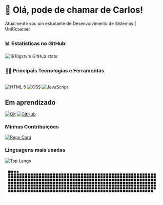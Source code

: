 # 👋 Olá, pode de chamar de Carlos!
Atualmente sou um estudante de Desenvolvimento de Sistemas  |  [UniCesumar](https://inscricoes.unicesumar.edu.br/)

##
### 📊 Estatísticas no GitHub:

![1910gstv's GitHub stats](https://github-readme-stats.vercel.app/api?username=CarlosAlves84&show_icons=true&theme=dark)



##
### 👨‍💻 Principais Tecnologias e Ferramentas 

<div style="display: inline_block"><br/>
<img aLign="center" alt="HTML 5" src="https://img.shields.io/badge/HTML5-E34F26?style=for-the-badge&logo=html5&logoColor=white" />
<img aLign="center" alt="CSS" src="https://img.shields.io/badge/CSS3-1572B6?style=for-the-badge&logo=css3&logoColor=white" />
<img aLign="center" alt="JavaScript" src="https://img.shields.io/badge/JavaScript-323330?style=for-the-badge&logo=javascript&logoColor=F7DF1E" />
</div>

## Em aprendizado
[![Git](https://img.shields.io/badge/Git-000?style=for-the-badge&logo=git&logoColor=E94D5F)]()
[![GitHub](https://img.shields.io/badge/GitHub-000?style=for-the-badge&logo=github&logoColor=30A3DC)]()

### Minhas Contribuições
[![Repo Card](https://github-readme-stats.vercel.app/api/pin/?username=CarlosAlves84&repo=dio-lab-open-source&bg_color=122&border_color=30A3DC&show_icons=true&icon_color=50A5DC&title_color=E94D5F&text_color=EEB)](https://github.com/CarlosAlves84/dio-lab-open-source)

### Linguagens mais usadas
![Top Langs](https://github-readme-stats-git-masterrstaa-rickstaa.vercel.app/api/top-langs/?username=CarlosAlves84&bg_color=000&border_color=30A3DC&title_color=E94D5F&text_color=FFF)



![Animação de cobra]( https://raw.githubusercontent.com/CarlosAlves84/CarlosAlves84/output/github-contribution-grid-snake-dark.svg )
